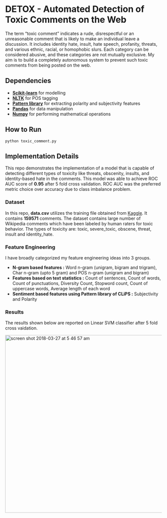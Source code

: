 # DETOX - Automated Detection of Toxic Comments on the Web

The term “toxic comment” indicates a rude, disrespectful or an unreasonable comment that is likely to make an individual leave a discussion. It includes identity hate, insult, hate speech, profanity, threats, and various ethnic, racial, or homophobic slurs. Each category can be considered abusive, and these categories are not mutually exclusive. My aim is to build a completely autonomous system to prevent such toxic comments from being posted on the web.

## Dependencies

* **[Scikit-learn](http://scikit-learn.org/stable/install.html)** for modelling
* **[NLTK](https://www.nltk.org/install.htmlhttps://www.nltk.org/)** for POS tagging
* **[Pattern library](https://github.com/clips/pattern)** for extracting polarity and subjectivity features
* **[Pandas](https://pandas.pydata.org/)** for data manipulation
* **[Numpy](http://www.numpy.org/)** for performing mathematical operations

## How to Run
```
python toxic_comment.py
```

## Implementation Details

This repo demonstrates the implementation of a model that is capable of detecting different types of toxicity like threats, obscenity, insults, and identity-based hate in the comments. This model was able to achieve ROC AUC score of **0.95** after 5 fold cross validation. ROC AUC was the preferred metric choice over accuracy due to class imbalance problem.

### Dataset

In this repo, **data.csv** utilizes the training file obtained from [Kaggle](https://www.kaggle.com/c/jigsaw-toxic-comment-classification-challenge/data). It contains **159571** comments. The dataset contains large number of Wikipedia comments which have been labeled by human raters for toxic behavior. 
The types of toxicity are: toxic, severe_toxic, obscene, threat, insult and identity_hate.

### Feature Engineering

I have broadly categorized my feature engineering ideas into 3 groups.
* **N-gram based features :** Word n-gram (unigram, bigram and trigram), Char n-gram (upto 5 gram) and POS n-gram (unigram and bigram)
* **Features based on text statistics :** Count of sentences, Count of words, Count of punctuations, Diversity Count, Stopword count, Count of uppercase words, Average length of each word
* **Sentiment based features using Pattern library of CLiPS :** Subjectivity and Polarity

### Results

The results shown below are reported on Linear SVM classifier after 5 fold cross vaidation.

<img width="572" alt="screen shot 2018-03-27 at 5 46 57 am" src="https://user-images.githubusercontent.com/4180286/37997881-15f18aea-323a-11e8-96c6-2daf70e4fc4e.png">

